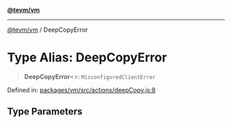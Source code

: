 [**@tevm/vm**](../README.md)

***

[@tevm/vm](../globals.md) / DeepCopyError

# Type Alias: DeepCopyError

> **DeepCopyError**\<\>: `MisconfiguredClientError`

Defined in: [packages/vm/src/actions/deepCopy.js:8](https://github.com/evmts/tevm-monorepo/blob/main/packages/vm/src/actions/deepCopy.js#L8)

## Type Parameters
